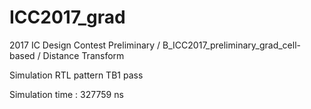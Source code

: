 # ICC2017_grad
2017 IC Design Contest Preliminary / B_ICC2017_preliminary_grad_cell-based / Distance Transform

Simulation RTL pattern TB1 pass

Simulation time : 327759 ns
